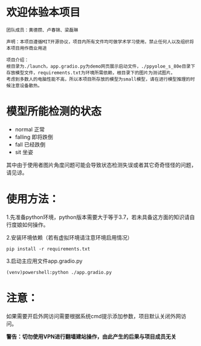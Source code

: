 # 欢迎体验本项目
```
团队成员：黄德攒、卢春锦、梁磊琳

声明：本项目遵循MIT开源协议，项目内所有文件均可做学术学习使用，禁止任何人以及组织将本项目用作商业用途
```
```
项目介绍：
根目录为./launch，app.gradio.py为demo网页展示启动文件，./ppyoloe_s_80e目录下存放模型文件，requirements.txt为环境所需依赖，根目录下的图片为测试图片。
考虑到多数人的电脑性能不高，所以本项目所存放的模型为small模型，请在进行模型推理的时候注意设备散热。
```
# 模型所能检测的状态
- normal    正常
- falling   即将跌倒
- fall      已经跌倒
- sit       坐姿

其中由于使用者图片角度问题可能会导致状态检测失误或者其它奇奇怪怪的问题，请见谅。

# 使用方法：

1.先准备python环境，python版本需要大于等于3.7，若未具备这方面的知识请自行度娘如何操作。

2.安装环境依赖（若有虚拟环境请注意环境启用情况）
```shell
pip install -r requirements.txt
```
3.启动主应用文件app.gradio.py
```shell
(venv)powershell:python ./app.gradio.py
```

# 注意：
如果需要开启外网访问需要根据系统cmd提示添加参数，项目默认关闭外网访问。

__警告：切勿使用VPN进行翻墙建站操作，由此产生的后果与项目成员无关__

